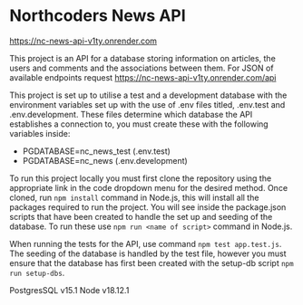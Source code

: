 # Northcoders News API

https://nc-news-api-v1ty.onrender.com

This project is an API for a database storing information on articles, the users and comments and the associations between them. For JSON of available endpoints request https://nc-news-api-v1ty.onrender.com/api

This project is set up to utilise a test and a development database with the environment variables set up with the use of .env files titled, .env.test and .env.development. These files determine which database the API establishes a connection to, you must create these with the following variables inside:
- PGDATABASE=nc_news_test (.env.test)
- PGDATABASE=nc_news (.env.development)


To run this project locally you must first clone the repository using the appropriate link in the code dropdown menu for the desired method. Once cloned, run `npm install` command in Node.js, this will install all the packages required to run the project. You will see inside the package.json scripts that have been created to handle the set up and seeding of the database. To run these use `npm run <name of script>` command in Node.js.
  
When running the tests for the API, use command `npm test app.test.js`. The seeding of the database is handled by the test file, however you must ensure that the database has first been created with the setup-db script `npm run setup-dbs`.

PostgresSQL v15.1 
Node v18.12.1
  
